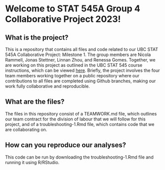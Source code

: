 # Welcome to STAT 545A Group 4 Collaborative Project 2023!

## What is the project?
This is a repository that contains all files and code related to our UBC STAT 545A Collaborative Project: Milestone 1. The group members are Nicola Rammell, Jonas Stettner, Linnan Zhou, and Renessa Gomes. Together, we are working on this project as outlined in the UBC STAT 545 course instructions, which can be viewed [here](https://stat545.stat.ubc.ca/collaborative-project/milestone1/). Briefly, the project involves the four team members working together on a public repository where our contributions to all files are completed using Github branches, making our work fully collaborative and reproducible. 

## What are the files?
The files in this repository consist of a TEAMWORK.md file, which outlines our team contract for the division of labour that we will follow for this project, and of a troubleshooting-1.Rmd file, which contains code that we are collaborating on. 

## How can you reproduce our analyses?
This code can be run by downloading the troubleshooting-1.Rmd file and running it using R/RStudio. 


